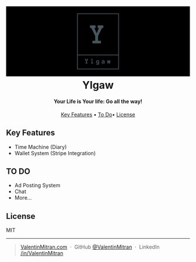 
<h1 align="center">
  <br>
  <img src="https://raw.githubusercontent.com/ValentinMitran/Ylgaw/master/Ylgaw.png" alt="Ylgaw">
  <br>
  Ylgaw
  <br>
</h1>

<h4 align="center">Your Life is Your life: Go all the way!</h4>

<p align="center">
  <a href="#key-features">Key Features</a> •
  <a href="#to-do">To Do</a>•
  <a href="#license">License</a>
</p>

## Key Features

* Time Machine (Diary)
* Wallet System (Stripe Integration)

## TO DO

* Ad Posting System
* Chat
* More...

## License

MIT

---

> [ValentinMitran.com](https://www.ValentinMitran.com) &nbsp;&middot;&nbsp;
> GitHub [@ValentinMitran](https://github.com/ValentinMitran) &nbsp;&middot;&nbsp;
> LinkedIn [/in/ValentinMitran](https://www.linkedin.com/in/ValentinMitran)

